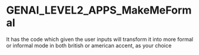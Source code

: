 # GENAI_LEVEL2_APPS_MakeMeFormal
It has the code which given the user inputs will transform it into more formal or informal mode in both british or american accent, as your choice
